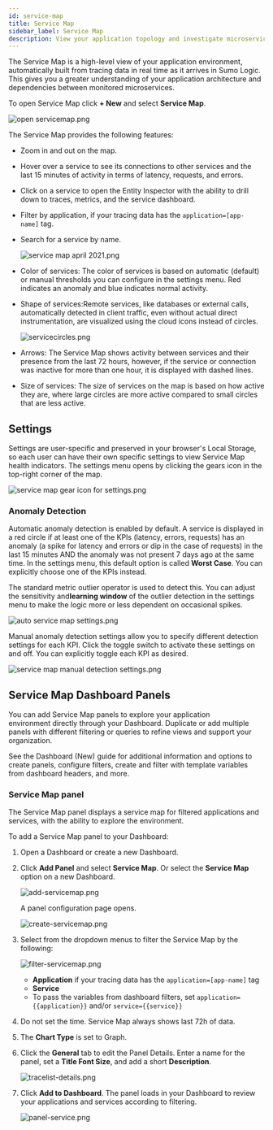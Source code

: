 ```yaml
---
id: service-map
title: Service Map
sidebar_label: Service Map
description: View your application topology and investigate microservice interactions.
---
```


The Service Map is a high-level view of your application environment, automatically built from tracing data in real time as it arrives in Sumo Logic. This gives you a greater understanding of your application architecture and dependencies between monitored microservices.

To open Service Map click **+ New** and select **Service Map**.

![open servicemap.png](/img/traces/open-service-map.png)

The Service Map provides the following features:

* Zoom in and out on the map.
* Hover over a service to see its connections to other services and the last 15 minutes of activity in terms of latency, requests, and errors.
* Click on a service to open the Entity Inspector with the ability to drill down to traces, metrics, and the service dashboard.
* Filter by application, if your tracing data has the `application=[app-name]` tag.
* Search for a service by name.

   ![service map april 2021.png](/img/traces/service-map-example.png)

* Color of services: The color of services is based on automatic (default) or manual thresholds you can configure in the settings menu. Red indicates an anomaly and blue indicates normal activity.
* Shape of services:Remote services, like databases or external calls, automatically detected in client traffic, even without actual direct instrumentation, are visualized using the cloud icons instead of circles.

   ![servicecircles.png](/img/traces/service-circles.png)

* Arrows: The Service Map shows activity between services and their presence from the last 72 hours, however, if the service or connection was inactive for more than one hour, it is displayed with dashed lines.
* Size of services: The size of services on the map is based on how active they are, where large circles are more active compared to small circles that are less active.  

## Settings

Settings are user-specific and preserved in your browser's Local Storage, so each user can have their own specific settings to view Service Map health indicators. The settings menu opens by clicking the gears icon in the top-right corner of the map.   

![service map gear icon for settings.png](/img/traces/service-map-gear-icon-for-settings.png)

### Anomaly Detection

Automatic anomaly detection is enabled by default. A service is displayed in a red circle if at least one of the KPIs (latency, errors, requests) has an anomaly (a spike for latency and errors or dip in the case of requests) in the last 15 minutes AND the anomaly was not present 7 days ago at the same time. In the settings menu, this default option is called **Worst Case**. You can explicitly choose one of the KPIs instead.

The standard metric outlier operator is used to detect this. You can adjust the sensitivity and**learning window** of the outlier detection in the settings menu to make the logic more or less dependent on occasional spikes. 

![auto service map settings.png](/img/traces/auto-service-map-settings.png)

Manual anomaly detection settings allow you to specify different detection settings for each KPI. Click the toggle switch to activate these settings on and off. You can explicitly toggle each KPI as desired.

![service map manual detection settings.png](/img/traces/service-map-manual-detection-settings.png)

## Service Map Dashboard Panels

You can add Service Map panels to explore your application environment directly through your Dashboard. Duplicate or add multiple panels with different filtering or queries to refine views and support your organization. 

See the Dashboard (New) guide for additional information and options to create panels, configure filters, create and filter with template variables from dashboard headers, and more.

### Service Map panel

The Service Map panel displays a service map for filtered applications and services, with the ability to explore the environment.

To add a Service Map panel to your Dashboard:

1. Open a Dashboard or create a new Dashboard.
1. Click **Add Panel** and select **Service Map**. Or select the **Service Map** option on a new Dashboard.  

   ![add-servicemap.png](/img/traces/add-servicemap.png)  

   A panel configuration page opens.  

   ![create-servicemap.png](/img/traces/create-servicemap.png)

1. Select from the dropdown menus to filter the Service Map by the following:  

   ![filter-servicemap.png](/img/traces/filter-servicemap.png)

   * **Application** if your tracing data has the `application=[app-name]` tag
   * **Service**
   * To pass the variables from dashboard filters, set `application={{application}}` and/or `service={{service}}`

1. Do not set the time. Service Map always shows last 72h of data.

1. The **Chart Type** is set to Graph.

1. Click the **General** tab to edit the Panel Details. Enter a name for the panel, set a **Title Font Size**, and add a short **Description**.  

   ![tracelist-details.png](/img/traces/tracelist-details.png)

1. Click **Add to Dashboard**. The panel loads in your Dashboard to review your applications and services according to filtering.  

   ![panel-service.png](/img/traces/panel-service.png)
